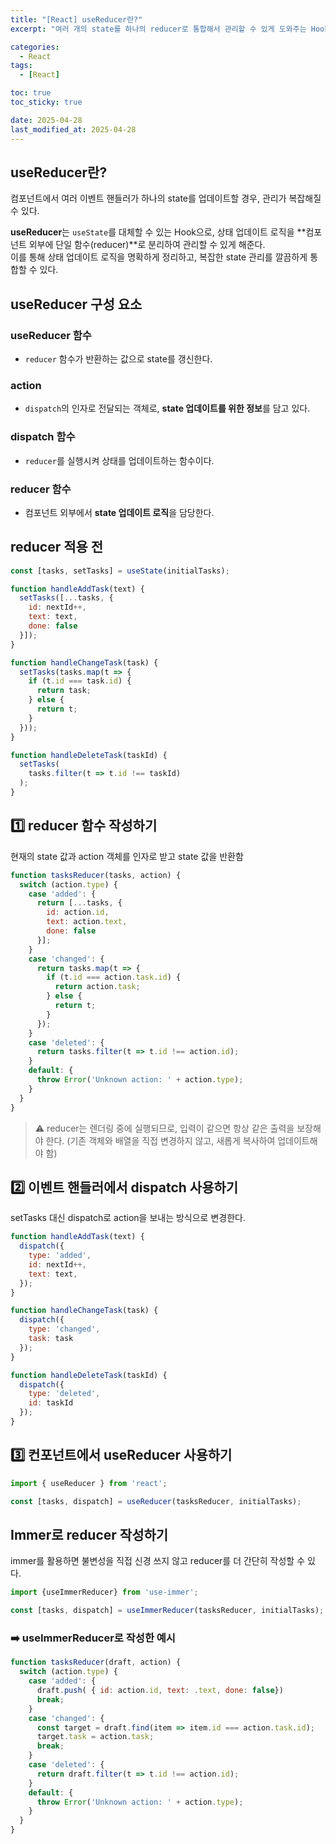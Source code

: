 ```yaml
---
title: "[React] useReducer란?"
excerpt: "여러 개의 state를 하나의 reducer로 통합해서 관리할 수 있게 도와주는 Hook"

categories:
  - React
tags:
  - [React]

toc: true
toc_sticky: true

date: 2025-04-28
last_modified_at: 2025-04-28
---
```


## useReducer란?
컴포넌트에서 여러 이벤트 핸들러가 하나의 state를 업데이트할 경우, 관리가 복잡해질 수 있다.

**useReducer**는 `useState`를 대체할 수 있는 Hook으로, 상태 업데이트 로직을 **컴포넌트 외부에 단일 함수(reducer)**로 분리하여 관리할 수 있게 해준다.  
이를 통해 상태 업데이트 로직을 명확하게 정리하고, 복잡한 state 관리를 깔끔하게 통합할 수 있다.

## useReducer 구성 요소
### useReducer 함수
- `reducer` 함수가 반환하는 값으로 state를 갱신한다.

### action
- `dispatch`의 인자로 전달되는 객체로, **state 업데이트를 위한 정보**를 담고 있다.

### dispatch 함수
- `reducer`를 실행시켜 상태를 업데이트하는 함수이다.

### reducer 함수
- 컴포넌트 외부에서 **state 업데이트 로직**을 담당한다.


## reducer 적용 전
```js
const [tasks, setTasks] = useState(initialTasks);

function handleAddTask(text) {
  setTasks([...tasks, {
    id: nextId++,
    text: text,
    done: false
  }]);
}

function handleChangeTask(task) {
  setTasks(tasks.map(t => {
    if (t.id === task.id) {
      return task;
    } else {
      return t;
    }
  }));
}

function handleDeleteTask(taskId) {
  setTasks(
    tasks.filter(t => t.id !== taskId)
  );
}
```
   
## 1️⃣ reducer 함수 작성하기
현재의 state 값과 action 객체를 인자로 받고 state 값을 반환함
```js
function tasksReducer(tasks, action) {
  switch (action.type) {
    case 'added': {
      return [...tasks, {
        id: action.id,
        text: action.text,
        done: false
      }];
    }
    case 'changed': {
      return tasks.map(t => {
        if (t.id === action.task.id) {
          return action.task;
        } else {
          return t;
        }
      });
    }
    case 'deleted': {
      return tasks.filter(t => t.id !== action.id);
    }
    default: {
      throw Error('Unknown action: ' + action.type);
    }
  }
}
```

> ⚠️ reducer는 렌더링 중에 실행되므로, 입력이 같으면 항상 같은 출력을 보장해야 한다.
(기존 객체와 배열을 직접 변경하지 않고, 새롭게 복사하여 업데이트해야 함)

## 2️⃣ 이벤트 핸들러에서 dispatch 사용하기
setTasks 대신 dispatch로 action을 보내는 방식으로 변경한다.
```js
function handleAddTask(text) {
  dispatch({
    type: 'added',
    id: nextId++,
    text: text,
  });
}

function handleChangeTask(task) {
  dispatch({
    type: 'changed',
    task: task
  });
}

function handleDeleteTask(taskId) {
  dispatch({
    type: 'deleted',
    id: taskId
  });
}
```

## 3️⃣ 컨포넌트에서 useReducer 사용하기
```js
import { useReducer } from 'react';

const [tasks, dispatch] = useReducer(tasksReducer, initialTasks);
```

## Immer로 reducer 작성하기
immer를 활용하면 불변성을 직접 신경 쓰지 않고 reducer를 더 간단히 작성할 수 있다.
```js
import {useImmerReducer} from 'use-immer';
```

```js
const [tasks, dispatch] = useImmerReducer(tasksReducer, initialTasks);
```

### ➡️ useImmerReducer로 작성한 예시
```js
function tasksReducer(draft, action) {
  switch (action.type) {
    case 'added': {
      draft.push( { id: action.id, text: .text, done: false})
      break;
    }
    case 'changed': {
      const target = draft.find(item => item.id === action.task.id);
      target.task = action.task;
      break;
    }
    case 'deleted': {
      return draft.filter(t => t.id !== action.id);
    }
    default: {
      throw Error('Unknown action: ' + action.type);
    }
  }
}
```